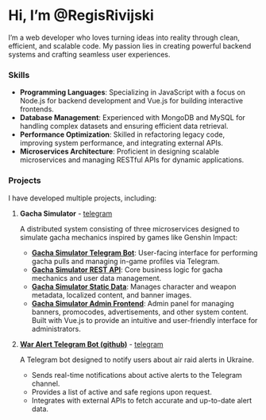 # Hi, I’m @RegisRivijski

I’m a web developer who loves turning ideas into reality through clean, efficient, and scalable code. My passion lies in creating powerful backend systems and crafting seamless user experiences.

### Skills

- **Programming Languages**: Specializing in JavaScript with a focus on Node.js for backend development and Vue.js for building interactive frontends.
- **Database Management**: Experienced with MongoDB and MySQL for handling complex datasets and ensuring efficient data retrieval.
- **Performance Optimization**: Skilled in refactoring legacy code, improving system performance, and integrating external APIs.
- **Microservices Architecture**: Proficient in designing scalable microservices and managing RESTful APIs for dynamic applications.

### Projects

I have developed multiple projects, including:

1. **Gacha Simulator** - [telegram](https://t.me/genshinGachaSimulatorBot)

   A distributed system consisting of three microservices designed to simulate gacha mechanics inspired by games like Genshin Impact:

   - **[Gacha Simulator Telegram Bot](https://github.com/RegisRivijski/gacha-simulator-tg-bot)**: User-facing interface for performing gacha pulls and managing in-game profiles via Telegram.
   - **[Gacha Simulator REST API](https://github.com/RegisRivijski/gacha-simulator-rest)**: Core business logic for gacha mechanics and user data management.
   - **[Gacha Simulator Static Data](https://github.com/RegisRivijski/gacha-simulator-static-data)**: Manages character and weapon metadata, localized content, and banner images. 
   - **[Gacha Simulator Admin Frontend](https://github.com/RegisRivijski/gacha-simulator-admin-front)**: Admin panel for managing banners, promocodes, advertisements, and other system content. Built with Vue.js to provide an intuitive and user-friendly interface for administrators.

3. **[War Alert Telegram Bot (github)](https://github.com/RegisRivijski/war-alert-tg-bot)** - [telegram](https://t.me/war_alert_now_bot)

   A Telegram bot designed to notify users about air raid alerts in Ukraine.

   - Sends real-time notifications about active alerts to the Telegram channel.
   - Provides a list of active and safe regions upon request.
   - Integrates with external APIs to fetch accurate and up-to-date alert data.
